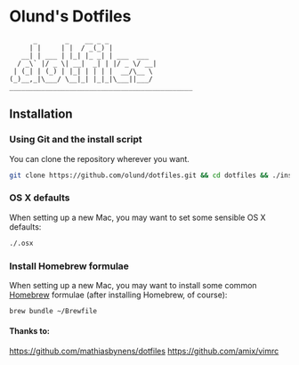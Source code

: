 Olund's Dotfiles
===============
```
      _       _    __ _ _
     | |     | |  / _(_) |
   __| | ___ | |_| |_ _| | ___  ___
  / _\` |/ _ \| __|  _| | |/ _ \/ __|  
 | (_| | (_) | |_| | | | |  __/\__ \  
(_)__,_|\___/ \__|_| |_|_|\___||___/  
______________________________________________
```



## Installation

### Using Git and the install script

You can clone the repository wherever you want.

```bash
git clone https://github.com/olund/dotfiles.git && cd dotfiles && ./install.sh
```

### OS X defaults

When setting up a new Mac, you may want to set some sensible OS X defaults:

```bash
./.osx
```


### Install Homebrew formulae

When setting up a new Mac, you may want to install some common [Homebrew](http://brew.sh/) formulae (after installing Homebrew, of course):

```bash
brew bundle ~/Brewfile
```

#### Thanks to:
https://github.com/mathiasbynens/dotfiles
https://github.com/amix/vimrc
